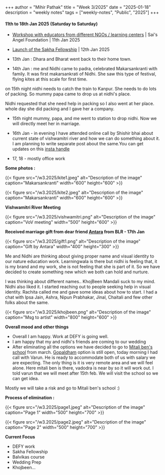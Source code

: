 +++
author = "Mihir Pathak"
title = "Week 3/2025"
date = "2025-01-18"
description = "weekly notes"
tags = ["weekly-notes", "Public", "2025"]
+++

#### 11th to 18th Jan 2025 (Saturday to Saturday)

-  [Workshop with educators from different NGOs / learning centers](https://www.instagram.com/p/DE0HQJvS3YC/?img_index=1) | Sai's Angel Foundation | 11th Jan 2025

- [Launch of the Sakha Fellowship](https://www.instagram.com/p/DE0JwJXypmi/) | 12th Jan 2025

- 13th Jan : Dhara and Bharat went back to their home town. 

- 14th Jan : me and Nidhi came to padra, celebrated Makarsankranti with family. It was first makarsankrati of Nidhi. She saw this type of festival, flying kites at this scale for first time. 

on 15th night nidhi needs to catch the train to Kanpur. She needs to do lots of packing. So mummy papa came to drop us at nidhi's place. 

Nidhi requested that she need help in packing so I also went at her place. 
whole day she did packing and I gave her a company. 

- 15th night mummy, papa, and me went to station to drop nidhi. Now we will directly meet her in marriage. 

- 16th Jan - in evening I have attended online call by Shishir bhai about current state of vishwamitri river and how we can do something about it. I am planning to write separate post about the same.You can get updates on this [insta handle](https://www.instagram.com/voicesofvishwamitri/)

- 17, 18 - mostly office work 

**Some photos :**

{{< figure src="/w3.2025/kite1.jpeg" alt="Description of the image" caption="Makarsankranti" width="600" height="600" >}}

{{< figure src="/w3.2025/kite2.jpeg" alt="Description of the image" caption="Makarsankranti" width="600" height="600" >}}

**Vishwamitri River Meeting** 

{{< figure src="/w3.2025/vishwamitri.png" alt="Description of the image" caption="VoV meeting" width="500" height="600" >}}

**Received marriage gift from dear friend [Antara](https://www.instagram.com/mukherjiantara_art/) from BLR - 17th Jan** 

{{< figure src="/w3.2025/gift1.png" alt="Description of the image" caption="Gift by Antara" width="400" height="300" >}}


Me and Nidhi are thinking about giving proper name and visual identity to our nature education work. Learningwala is there but nidhi is feeling that, it is my brand and my work, she is not feeling that she is part of it. So we have decided to create something new which we both can hold and nurture. 

I was thinking about different names.. KhojBeen Mandali suck to my mind. Nidhi also liked it. I started reaching out to people seeking help in visual identity. Rachita called me and gave some ideas about how to start. I had a chat with Ipsa Jain, Ashra, Nipun Prabhakar, Jinal, Chaitali and few other folks about the same.


{{< figure src="/w3.2025/khojbeen.png" alt="Description of the image" caption="Msg to artist" width="800" height="600" >}}

**Overall mood and other things**

- Overall I am happy. Work at DEFY is going well. 
- I am happy that my and nidhi's friends are coming to our wedding 
- After eliminating all the options we have decided to go to [Mitali ben's school](https://www.ntpatelhighschool.org/) from march. [Gopaldham](https://gopaldham.org/) option is still open, today morning I had call with Varun. He is ready to accommodate both of us with salary we are expecting. The only thing is it is very remote area and we will feel alone. Here mitali ben is there, vadodra is near by so it will work out. I told varun that we will meet after 15th feb. We will visit the school so we can get idea.

Mostly we will take a risk and go to Mitali ben's school :)

**Process of elimination :**

{{< figure src="/w3.2025/page1.jpeg" alt="Description of the image" caption="Page 1" width="500" height="700" >}}

{{< figure src="/w3.2025/page2.jpeg" alt="Description of the image" caption="Page 2" width="500" height="700" >}}

**Current Focus** 

- DEFY work 
- Sakha Fellowship 
- Balvikas course 
- Wedding Prep
- Khojbeen...